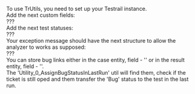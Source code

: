 To use TrUtils, you need to set up your Testrail instance.  
Add the next custom fields:  
???  
Add the next test statuses:  
???  
Your exception message should have the next structure to allow the analyzer to works as supposed:  
???  
You can store bug links either in the case entity, field - '' or in the result entity, field - ''.  
The 'Utility_0_AssignBugStatusInLastRun' util will find them, check if the ticket is still oped and them transfer the 'Bug' status to the test in the last run.  
